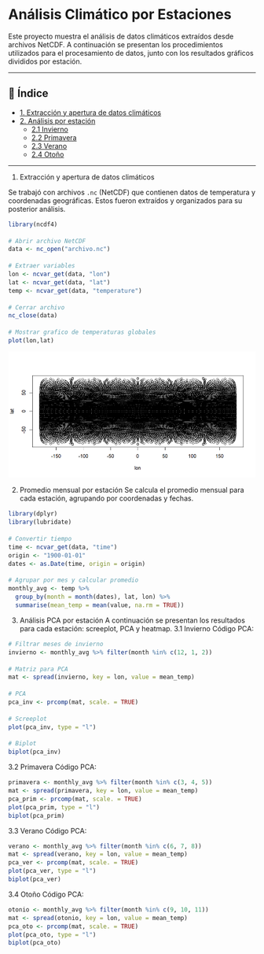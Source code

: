 # Análisis Climático por Estaciones

Este proyecto muestra el análisis de datos climáticos extraídos desde archivos NetCDF. A continuación se presentan los procedimientos utilizados para el procesamiento de datos, junto con los resultados gráficos divididos por estación.

---

## 📌 Índice

- [1. Extracción y apertura de datos climáticos](#1-extracción-y-apertura-de-datos-climáticos)
- [2. Análisis por estación](#2-análisis-por-estación)
  - [2.1 Invierno](#21-invierno)
  - [2.2 Primavera](#22-primavera)
  - [2.3 Verano](#23-verano)
  - [2.4 Otoño](#24-otoño)

---

 1. Extracción y apertura de datos climáticos

Se trabajó con archivos `.nc` (NetCDF) que contienen datos de temperatura y coordenadas geográficas. Estos fueron extraídos y organizados para su posterior análisis.

```r
library(ncdf4)

# Abrir archivo NetCDF
data <- nc_open("archivo.nc")

# Extraer variables
lon <- ncvar_get(data, "lon")
lat <- ncvar_get(data, "lat")
temp <- ncvar_get(data, "temperature")

# Cerrar archivo
nc_close(data)

# Mostrar grafico de temperaturas globales
plot(lon,lat)
```
![extracción de temperatura global](Graphics/Rplot.png)

 2. Promedio mensual por estación
Se calcula el promedio mensual para cada estación, agrupando por coordenadas y fechas.
```r
library(dplyr)
library(lubridate)

# Convertir tiempo
time <- ncvar_get(data, "time")
origin <- "1900-01-01"
dates <- as.Date(time, origin = origin)

# Agrupar por mes y calcular promedio
monthly_avg <- temp %>%
  group_by(month = month(dates), lat, lon) %>%
  summarise(mean_temp = mean(value, na.rm = TRUE))
```
3. Análisis PCA por estación
A continuación se presentan los resultados para cada estación: screeplot, PCA y heatmap.
3.1 Invierno
Código PCA:
```r
# Filtrar meses de invierno
invierno <- monthly_avg %>% filter(month %in% c(12, 1, 2))

# Matriz para PCA
mat <- spread(invierno, key = lon, value = mean_temp)

# PCA
pca_inv <- prcomp(mat, scale. = TRUE)

# Screeplot
plot(pca_inv, type = "l")

# Biplot
biplot(pca_inv)

```
3.2 Primavera
Código PCA:
```r
primavera <- monthly_avg %>% filter(month %in% c(3, 4, 5))
mat <- spread(primavera, key = lon, value = mean_temp)
pca_prim <- prcomp(mat, scale. = TRUE)
plot(pca_prim, type = "l")
biplot(pca_prim)

```
3.3 Verano
Código PCA:
```r
verano <- monthly_avg %>% filter(month %in% c(6, 7, 8))
mat <- spread(verano, key = lon, value = mean_temp)
pca_ver <- prcomp(mat, scale. = TRUE)
plot(pca_ver, type = "l")
biplot(pca_ver)

```
3.4 Otoño
Código PCA:
```r
otonio <- monthly_avg %>% filter(month %in% c(9, 10, 11))
mat <- spread(otonio, key = lon, value = mean_temp)
pca_oto <- prcomp(mat, scale. = TRUE)
plot(pca_oto, type = "l")
biplot(pca_oto)

```
